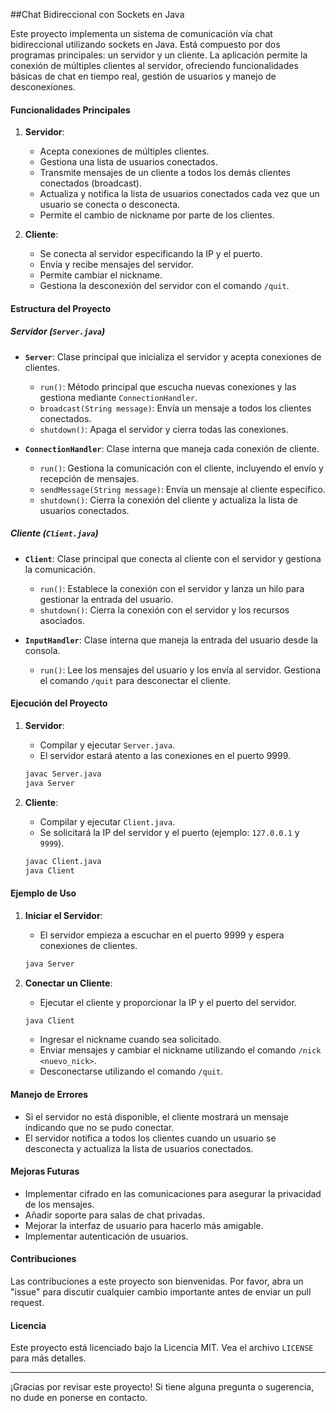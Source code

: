 ##Chat Bidireccional con Sockets en Java

Este proyecto implementa un sistema de comunicación vía chat bidireccional utilizando sockets en Java. Está compuesto por dos programas principales: un servidor y un cliente. La aplicación permite la conexión de múltiples clientes al servidor, ofreciendo funcionalidades básicas de chat en tiempo real, gestión de usuarios y manejo de desconexiones.

#### Funcionalidades Principales

1. **Servidor**:
   - Acepta conexiones de múltiples clientes.
   - Gestiona una lista de usuarios conectados.
   - Transmite mensajes de un cliente a todos los demás clientes conectados (broadcast).
   - Actualiza y notifica la lista de usuarios conectados cada vez que un usuario se conecta o desconecta.
   - Permite el cambio de nickname por parte de los clientes.

2. **Cliente**:
   - Se conecta al servidor especificando la IP y el puerto.
   - Envía y recibe mensajes del servidor.
   - Permite cambiar el nickname.
   - Gestiona la desconexión del servidor con el comando `/quit`.

#### Estructura del Proyecto

##### Servidor (`Server.java`)

- **`Server`**: Clase principal que inicializa el servidor y acepta conexiones de clientes.
  - `run()`: Método principal que escucha nuevas conexiones y las gestiona mediante `ConnectionHandler`.
  - `broadcast(String message)`: Envía un mensaje a todos los clientes conectados.
  - `shutdown()`: Apaga el servidor y cierra todas las conexiones.
  
- **`ConnectionHandler`**: Clase interna que maneja cada conexión de cliente.
  - `run()`: Gestiona la comunicación con el cliente, incluyendo el envío y recepción de mensajes.
  - `sendMessage(String message)`: Envía un mensaje al cliente específico.
  - `shutdown()`: Cierra la conexión del cliente y actualiza la lista de usuarios conectados.

##### Cliente (`Client.java`)

- **`Client`**: Clase principal que conecta al cliente con el servidor y gestiona la comunicación.
  - `run()`: Establece la conexión con el servidor y lanza un hilo para gestionar la entrada del usuario.
  - `shutdown()`: Cierra la conexión con el servidor y los recursos asociados.
  
- **`InputHandler`**: Clase interna que maneja la entrada del usuario desde la consola.
  - `run()`: Lee los mensajes del usuario y los envía al servidor. Gestiona el comando `/quit` para desconectar el cliente.

#### Ejecución del Proyecto

1. **Servidor**:
   - Compilar y ejecutar `Server.java`.
   - El servidor estará atento a las conexiones en el puerto 9999.

   ```bash
   javac Server.java
   java Server
   ```

2. **Cliente**:
   - Compilar y ejecutar `Client.java`.
   - Se solicitará la IP del servidor y el puerto (ejemplo: `127.0.0.1` y `9999`).

   ```bash
   javac Client.java
   java Client
   ```

#### Ejemplo de Uso

1. **Iniciar el Servidor**:
   - El servidor empieza a escuchar en el puerto 9999 y espera conexiones de clientes.

   ```bash
   java Server
   ```

2. **Conectar un Cliente**:
   - Ejecutar el cliente y proporcionar la IP y el puerto del servidor.

   ```bash
   java Client
   ```
   - Ingresar el nickname cuando sea solicitado.
   - Enviar mensajes y cambiar el nickname utilizando el comando `/nick <nuevo_nick>`.
   - Desconectarse utilizando el comando `/quit`.

#### Manejo de Errores

- Si el servidor no está disponible, el cliente mostrará un mensaje indicando que no se pudo conectar.
- El servidor notifica a todos los clientes cuando un usuario se desconecta y actualiza la lista de usuarios conectados.

#### Mejoras Futuras

- Implementar cifrado en las comunicaciones para asegurar la privacidad de los mensajes.
- Añadir soporte para salas de chat privadas.
- Mejorar la interfaz de usuario para hacerlo más amigable.
- Implementar autenticación de usuarios.

#### Contribuciones

Las contribuciones a este proyecto son bienvenidas. Por favor, abra un "issue" para discutir cualquier cambio importante antes de enviar un pull request.

#### Licencia

Este proyecto está licenciado bajo la Licencia MIT. Vea el archivo `LICENSE` para más detalles.

---

¡Gracias por revisar este proyecto! Si tiene alguna pregunta o sugerencia, no dude en ponerse en contacto.
